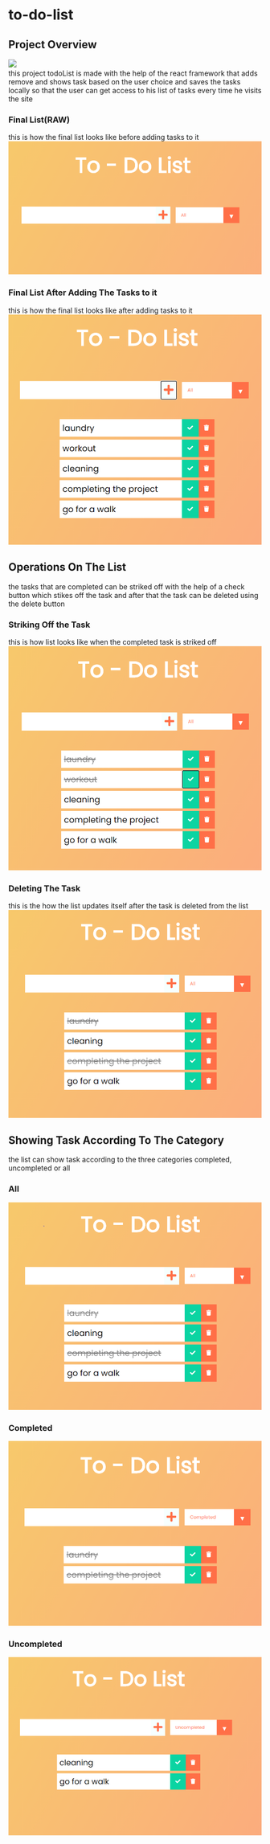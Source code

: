 # to-do-list
## Project Overview
![](https://github.com/piyushjasaiwal/to-do-list/blob/master/todolist/public/favicon.ico)    
this project todoList is made with the help of the react framework that adds remove and shows task based on the user choice and saves the tasks locally so that the user can get access to his list of tasks every time he visits the site
### Final List(RAW) 
this is how the final list looks like before adding tasks to it
![](https://github.com/piyushjasaiwal/to-do-list/blob/master/todolist/screenshots/landing_screen.PNG)  
### Final List After Adding The Tasks to it
this is how the final list looks like after adding tasks to it  
![](https://github.com/piyushjasaiwal/to-do-list/blob/master/todolist/screenshots/final_list.PNG)  
## Operations On The List
the tasks that are completed can be striked off with the help of a check button which stikes off the task and after that the task can be deleted using the delete button  
### Striking Off the Task
this is how list looks like when the completed task is striked off  
![](https://github.com/piyushjasaiwal/to-do-list/blob/master/todolist/screenshots/completed_task.PNG)  
### Deleting The Task
this is the how the list updates itself after the task is deleted from the list  
![](https://github.com/piyushjasaiwal/to-do-list/blob/master/todolist/screenshots/deleting_the_task.PNG)  
## Showing Task According To The Category
the list can show task according to the three categories completed, uncompleted or all
### All
![](https://github.com/piyushjasaiwal/to-do-list/blob/master/todolist/screenshots/all_mode.PNG)
### Completed 
![](https://github.com/piyushjasaiwal/to-do-list/blob/master/todolist/screenshots/completed_mode.PNG)
### Uncompleted
![](https://github.com/piyushjasaiwal/to-do-list/blob/master/todolist/screenshots/uncompleted_mode.PNG)  
